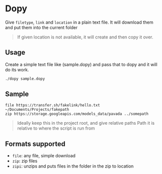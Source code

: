 # Dopy

Give `filetype`, `link` and `location` in a plain text file. It will download them and put them into the current folder

> If given location is not available, it will create and then copy it over.

## Usage

Create a simple text file like (sample.dopy) and pass that to dopy and it will do its work.

```bash
./dopy sample.dopy
```

## Sample

```
file https://transfer.sh/fakelink/hello.txt ~/Documents/Projects/fakepath
zip https://storage.googleapis.com/models_data/pavada ../somepath
```

> Ideally keep this in the project root, and give relative paths
> Path it is relative to where the script is run from


## Formats supported

- `file`: any file, simple download
- `zip`: zip files
- `zipi`: unzips and puts files in the folder in the zip to location
